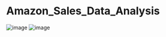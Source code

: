 # Amazon_Sales_Data_Analysis
![image](https://github.com/Gkvora/Amazon_Sales_Data_Analysis/assets/117502951/d485208c-5749-4802-8a45-18aec080acba)
![image](https://github.com/Gkvora/Amazon_Sales_Data_Analysis/assets/117502951/0103bd83-0140-4121-b334-70561653ca35)
